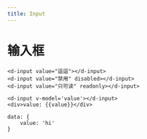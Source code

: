 ```yaml
---
title: Input
---
```


# 输入框

<ClientOnly><input-demo-1/></ClientOnly>

```
<d-input value="逗逗"></d-input>
<d-input value="禁用" disabled></d-input>
<d-input value="只可读" readonly></d-input>
```
<ClientOnly><input-demo-2/></ClientOnly>

```
<d-input v-model='value'></d-input>
<div>value: {{value}}</div>

data: {
    value: 'hi'
}
```

